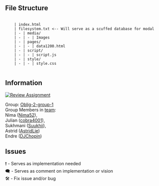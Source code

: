 <h2>
    File Structure
</h2>
<pre>
    <code class="has-line-data" data-line-start="2" data-line-end="10" class="language-sh">
    | index.html
    | filesystem.txt <-- Will serve as a scuffed database for modal 
    | - | media/
    | - | - | Images
    | - | pages/
    | - | - | data1200.html
    | - | script/
    | - | - | script.js
    | - | style/
    | - | - | style.css
    </code>
</pre>

<h2>
    Information
</h2>
<p>
    <a href="https://oslomet.instructure.com/courses/26764/assignments/81010">
        <img src="https://classroom.github.com/assets/deadline-readme-button-24ddc0f5d75046c5622901739e7c5dd533143b0c8e959d652212380cedb1ea36.svg" alt="Review Assignment">
    </a></br>
    <div>
    Group: <a href="https://oslomet.instructure.com/groups/113121">Oblig-2-group-1</a> </br>
    Group Members in <a href="https://github.com/orgs/OsloMet-web/teams/noot-noot">team</a>:  </br>
    Nima (<a href="https://github.com/Nima52">Nima52</a>), </br>
    Julian (<a href="https://github.com/cobra4001">cobra4001</a>), </br>
    Sukhmani (<a href="https://github.com/Suukhii">Suukhii</a>), </br>
    Astrid (<a href="https://github.com/AstridLie">AstridLie</a>) </br>
    Endre (<a href="https://github.com/DJChopin">DJChopin</a>) 
    </div>
</p>

<h2>
    Issues
</h2>
<p>
    ❗ - Serves as implementation needed </br>
    🗨️ - Serves as comment on implementation or vision </br>
    🛠️ - Fix issue and/or bug
</p>
